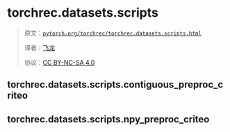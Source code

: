 # torchrec.datasets.scripts

> 原文：[`pytorch.org/torchrec/torchrec.datasets.scripts.html`](https://pytorch.org/torchrec/torchrec.datasets.scripts.html)
>
> 译者：[飞龙](https://github.com/wizardforcel)
>
> 协议：[CC BY-NC-SA 4.0](http://creativecommons.org/licenses/by-nc-sa/4.0/)

## torchrec.datasets.scripts.contiguous_preproc_criteo

## torchrec.datasets.scripts.npy_preproc_criteo
